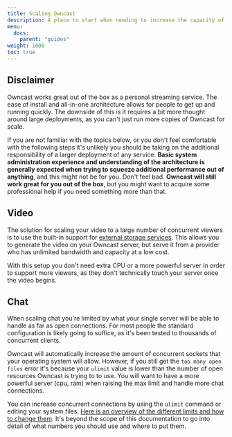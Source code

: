 ```yaml
---
title: Scaling Owncast
description: A place to start when needing to increase the capacity of your server.
menu:
  docs:
    parent: "guides"
weight: 1000
toc: true
---
```


## Disclaimer

Owncast works great out of the box as a personal streaming service. The ease of install and all-in-one architecture allows for people to get up and running quickly. The downside of this is it requires a bit more thought around large deployments, as you can't just run more copies of Owncast for scale.

If you are not familiar with the topics below, or you don't feel comfortable with the following steps it's unlikely you should be taking on the additional responsibility of a larger deployment of any service. **Basic system administration experience and understanding of the architecture is generally expected when trying to squeeze additional performance out of anything**, and this might not be for you. Don't feel bad. **Owncast will still work great for you out of the box**, but you might want to acquire some professional help if you need something more than that.

## Video

The solution for scaling your video to a large number of concurrent viewers is to use the built-in support for [external storage services](/docs/storage). This allows you to generate the video on your Owncast server, but serve it from a provider who has unlimited bandwidth and capacity at a low cost.

With this setup you don't need extra CPU or a more powerful server in order to support more viewers, as they don't technically touch your server once the video begins.

## Chat

When scaling chat you're limited by what your single server will be able to handle as far as open connections.  For most people the standard configuration is likely going to suffice, as it's been tested to thousands of concurrent clients.

Owncast will automatically increase the amount of concurrent sockets that your operating system will allow.  However, if you still get the `too many open files` error it's because your `ulimit` value is lower than the number of open resources Owncast is trying to to use.  You will want to have a more powerful server (cpu, ram) when raising the max limit and handle more chat connections.

You can increase concurrent connections by using the `ulimit` command or editing your system files. [Here is an overview of the different limits and how to change them](https://www.learnitguide.net/2015/07/how-to-increase-ulimit-values-in-linux.html). It's beyond the scope of this documentation to go into detail of what numbers you should use and where to put them.
